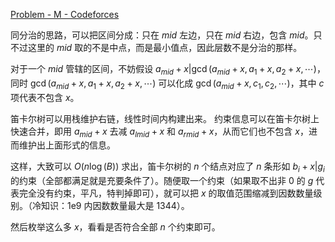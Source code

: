 
[Problem - M - Codeforces](https://codeforces.com/gym/105657/problem/M)

同分治的思路，可以把区间分成：只在 $mid$ 左边，只在 $mid$ 右边，包含 $mid$。只不过这里的 $mid$ 取的不是中点，而是最小值点，因此层数不是分治的那样。

对于一个 $mid$ 管辖的区间，不妨假设 $a_{mid} + x | \gcd(a_{mid} + x, a_{1}+x, a_{2}+x,\cdots)$，同时 $\gcd(a_{mid}+x,a_1+x,a_2+x,\cdots)$ 可以化成 $\gcd(a_{mid} + x, c_1, c_2,\cdots)$，其中 $c$ 项代表不包含 $x$。

笛卡尔树可以用栈维护右链，线性时间内构建出来。
约束信息可以在笛卡尔树上快速合并，即用 $a_{mid}+x$ 去减 $a_{lmid}+x$ 和 $a_{rmid}+x$，从而它们也不包含 $x$，进而维护出上面形式的信息。

这样，大致可以 $O(n\log(B))$ 求出，笛卡尔树的 $n$ 个结点对应了 $n$ 条形如 $b_{i}+x | g_i$ 的约束（全部都满足就是充要条件了）。随便取一个约束（如果取不出非 $0$ 的 $g$ 代表完全没有约束，平凡，特判掉即可），就可以把 $x$ 的取值范围缩减到因数数量级别。（冷知识：1e9 内因数数量最大是 1344）。

然后枚举这么多 $x$，看看是否符合全部 $n$ 个约束即可。 


